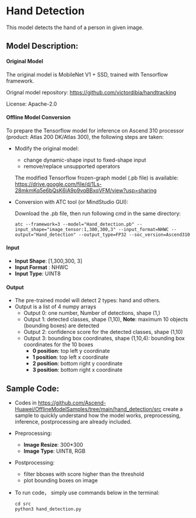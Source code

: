 # Hand Detection
This model detects the hand of a person in given image.

## Model Description:

#### Original Model

The original model is MobileNet V1 + SSD, trained with Tensorflow framework.

Orignal model repository: https://github.com/victordibia/handtracking 

License: Apache-2.0

#### Offline Model Conversion

To prepare the Tensorflow model for inference on Ascend 310 processor (product: Atlas 200 DK/Atlas 300), the following steps are taken:

- Modify the original model: 
  - change dynamic-shape input to fixed-shape input
  - remove/replace unsupported operators
  
  The modified Tensorflow frozen-graph model (.pb file) is available: https://drive.google.com/file/d/1Ls-28mkmKq5e6bQsK6iA9p9vqBBxqVFM/view?usp=sharing

- Conversion with ATC tool (or MindStudio GUI):

  Download the .pb file, then run following cmd in the same directory:
  ```
  atc --framework=3 --model="Hand_detection.pb" --input_shape="image_tensor:1,300,300,3" --input_format=NHWC --output="Hand_detection" --output_type=FP32 --soc_version=Ascend310 
  ```


#### Input
- **Input Shape**: [1,300,300, 3]
- **Input Format** : NHWC
- **Input Type**: UINT8

#### Output
- The pre-trained model will detect 2 types: hand and others.
- Output is a list of 4 numpy arrays
  - Output 0: one number, Number of detections, shape (1,)
  - Output 1: detected classes, shape (1,10), **Note**: maximum 10 objects (bounding boxes) are detected
  - Output 2: confidence score for the detected classes, shape (1,10)
  - Output 3: bounding box coordinates, shape (1,10,4): bounding box coordinates for the 10 boxes
    - **0 position**: top left y coordinate
    - **1 position**: top left x coordinate
    - **2 position**: bottom right y coordinate
    - **3 position**: bottom right x coordinate
  
## Sample Code:
  - Codes in https://github.com/Ascend-Huawei/OfflineModelSamples/tree/main/hand_detection/src create a sample to quickly understand how the model works, preprocessing, inference, postprocessing are already included.
  - Preprocessing: 
    - **Image Resize**: 300*300
    - **Image Type**: UINT8, RGB
  - Postprocessing:
    - filter bboxes with score higher than the threshold
    - plot bounding boxes on image
    
  - To run code， simply use commands below in the terminal:
  
    ``` 
    cd src
    python3 hand_detection.py 
    ``` 

